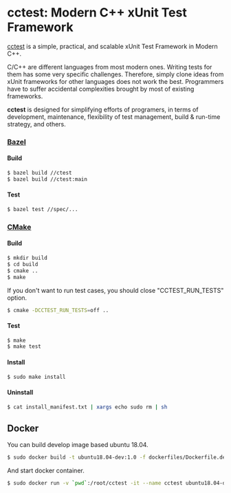 # cctest: Modern C++ xUnit Test Framework

[cctest](http://github.com/wisdomcoda/cctest) is a simple, practical, and scalable xUnit Test Framework in Modern C++.

C/C++ are different languages from most modern ones. Writing tests for them has some very specific challenges. Therefore, simply clone ideas from xUnit frameworks for other languages does not work the best. Programmers have to suffer accidental complexities brought by most of existing frameworks.

**cctest** is designed for simplifying efforts of programers, in terms of development, maintenance, flexibility of test management, build & run-time strategy, and others.

### [Bazel](https://www.bazel.build)

#### Build

```bash
$ bazel build //ctest
$ bazel build //ctest:main
```

#### Test

```bash
$ bazel test //spec/...
```

### [CMake](https://www.cmake.org)

#### Build

```bash
$ mkdir build
$ cd build
$ cmake .. 
$ make
```

If you don't want to run test cases, you should close "CCTEST_RUN_TESTS" option.

```bash
$ cmake -DCCTEST_RUN_TESTS=off ..
```

#### Test

```bash
$ make
$ make test
```

#### Install

```bash
$ sudo make install
```

#### Uninstall

```bash
$ cat install_manifest.txt | xargs echo sudo rm | sh
```

## Docker

You can build develop image based ubuntu 18.04.

```bash
$ sudo docker build -t ubuntu18.04-dev:1.0 -f dockerfiles/Dockerfile.devel .
```

And start docker container.

```bash
$ sudo docker run -v `pwd`:/root/cctest -it --name cctest ubuntu18.04-dev:1.0
```
